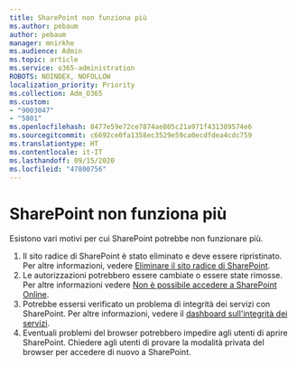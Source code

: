 ```yaml
---
title: SharePoint non funziona più
ms.author: pebaum
author: pebaum
manager: mnirkhe
ms.audience: Admin
ms.topic: article
ms.service: o365-administration
ROBOTS: NOINDEX, NOFOLLOW
localization_priority: Priority
ms.collection: Adm_O365
ms.custom:
- "9003047"
- "5801"
ms.openlocfilehash: 8477e59e72ce7874ae805c21a971f431389574e6
ms.sourcegitcommit: c6692ce0fa1358ec3529e59ca0ecdfdea4cdc759
ms.translationtype: HT
ms.contentlocale: it-IT
ms.lasthandoff: 09/15/2020
ms.locfileid: "47800756"
---
```

# <a name="sharepoint-is-no-longer-working"></a>SharePoint non funziona più

Esistono vari motivi per cui SharePoint potrebbe non funzionare più.

1. Il sito radice di SharePoint è stato eliminato e deve essere ripristinato. Per altre informazioni, vedere [Eliminare il sito radice di SharePoint](https://docs.microsoft.com/sharepoint/troubleshoot/sites/url-that-resides-under-root-site-collection-is-broken).
2. Le autorizzazioni potrebbero essere cambiate o essere state rimosse. Per altre informazioni vedere [Non è possibile accedere a SharePoint Online](https://docs.microsoft.com/sharepoint/troubleshoot/sharing-and-permissions/sharepoint-online-inaccessible).
3. Potrebbe essersi verificato un problema di integrità dei servizi con SharePoint. Per altre informazioni, vedere il [dashboard sull'integrità dei servizi](https://admin.microsoft.com/AdminPortal/Home#/servicehealth).
4. Eventuali problemi del browser potrebbero impedire agli utenti di aprire SharePoint. Chiedere agli utenti di provare la modalità privata del browser per accedere di nuovo a SharePoint.
